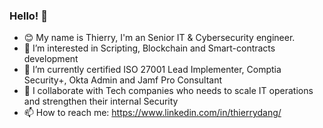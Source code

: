 ### Hello! 👋

- 😊 My name is Thierry, I'm an Senior IT & Cybersecurity engineer.
- 👀 I’m interested in Scripting, Blockchain and Smart-contracts development
- 💼 I’m currently certified ISO 27001 Lead Implementer, Comptia Security+, Okta Admin and Jamf Pro Consultant
- 📍 I collaborate with Tech companies who needs to scale IT operations and strengthen their internal Security
- 📫 How to reach me: https://www.linkedin.com/in/thierrydang/

<!---
DlyanFR/DlyanFR is a ✨ special ✨ repository because its `README.md` (this file) appears on your GitHub profile.
You can click the Preview link to take a look at your changes.
--->

